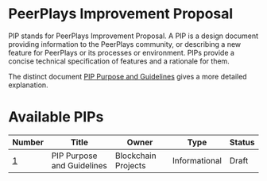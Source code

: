 # PeerPlays Improvement Proposal

PIP stands for PeerPlays Improvement Proposal. A PIP is a design
document providing information to the PeerPlays community, or describing
a new feature for PeerPlays or its processes or environment. PIPs
provide a concise technical specification of features and a rationale
for them.

The distinct document [PIP Purpose and Guidelines](pip-0001.md) gives a
more detailed explanation.

# Available PIPs

Number             | Title                                                    | Owner               | Type           | Status
-------------------|----------------------------------------------------------|---------------------|----------------|--------
[1](pip-0001.md)   | PIP Purpose and Guidelines                               | Blockchain Projects | Informational  | Draft
